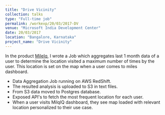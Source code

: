 ```yaml
---
title: "Drive Vicinity"
collection: talks
type: "Full-time job"
permalink: /workexp/20/03/2017-DV
venue: "Microsoft India Development Center"
date: 20/03/2017
location: "Bangalore, Karnataka"
project_name: "Drive Vicinity"
---
```


In the product [MileIq](https://www.mileiq.com/), I wrote a Job which aggregates last 1 month data of a user to determine the location visited a maximum number of times by the user. This location is set on the map when a user comes to miles dashboard.

* Data Aggregation Job running on AWS RedShift.
* The resulted analysis is uploaded to S3 in text files.
* From S3 data moved to Postgres database.
* Exposed API's to fetch the most frequent location for each user.
* When a user visits MilqIQ dashboard, they see map loaded with relevant location personalized to their use case.
